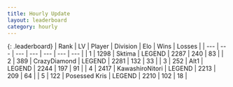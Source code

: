 ```yaml
---
title: Hourly Update
layout: leaderboard
category: hourly
---
```


{: .leaderboard}
| Rank | LV | Player | Division | Elo | Wins | Losses |
| --- | --- | --- | --- | --- | --- | --- |
| <span data-change="0">1</span> | 1298 | <span title="ID: 353063">Sktima</span> | LEGEND | <span data-change="0">2287</span> | <span data-change="0">240</span> | <span data-change="0">83</span> |
| <span data-change="0">2</span> | 389 | <span title="ID: 202316">CrazyDiamond</span> | LEGEND | <span data-change="0">2281</span> | <span data-change="0">132</span> | <span data-change="0">33</span> |
| <span data-change="0">3</span> | 252 | <span title="ID: 443550">Alt1</span> | LEGEND | <span data-change="0">2244</span> | <span data-change="0">197</span> | <span data-change="0">91</span> |
| <span data-change="0">4</span> | 2417 | <span title="ID: 164871">KawashiroNitori</span> | LEGEND | <span data-change="0">2213</span> | <span data-change="0">209</span> | <span data-change="0">64</span> |
| <span data-change="2">5</span> | 122 | <span title="ID: 402846">Posessed Kris</span> | LEGEND | <span data-change="17">2210</span> | <span data-change="4">102</span> | <span data-change="0">18</span> |